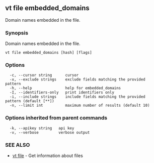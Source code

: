 ## vt file embedded_domains

Domain names embedded in the file.

### Synopsis

Domain names embedded in the file.

```
vt file embedded_domains [hash] [flags]
```

### Options

```
  -c, --cursor string      cursor
  -x, --exclude strings    exclude fields matching the provided pattern
  -h, --help               help for embedded_domains
  -I, --identifiers-only   print identifiers only
  -i, --include strings    include fields matching the provided pattern (default [**])
  -n, --limit int          maximum number of results (default 10)
```

### Options inherited from parent commands

```
  -k, --apikey string   api key
  -v, --verbose         verbose output
```

### SEE ALSO

* [vt file](vt_file.md)	 - Get information about files

